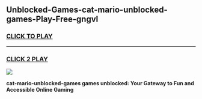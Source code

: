
## Unblocked-Games-cat-mario-unblocked-games-Play-Free-gngvl
<h3>
<a href="https://premium76.site?title=cat-mario-unblocked-games&ref=15A">CLICK TO PLAY</a></h3>
<hr>

<h3>
<a href="https://premium76.site?title=cat-mario-unblocked-games&ref=15A">CLICK 2 PLAY</a>
  
</h3>

<a href="https://premium76.site?title=cat-mario-unblocked-games&ref=15A"><img src="https://clearcache.store/games.png"></a>


**cat-mario-unblocked-games games unblocked: Your Gateway to Fun and Accessible Online Gaming**
